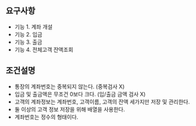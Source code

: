 ## 요구사항

- 기능 1. 계좌 개설
- 기능 2. 입금
- 기능 3. 출금
- 기능 4. 전체고객 잔액조회

## 조건설명

- 통장의 계좌번호는 중복되지 않는다. (중복검사 X)
- 입금 및 출금액은 무조건 0보다 크다. (입/출금 금액 검사 X)
- 고객의 계좌정보는 계좌번호, 고객이름, 고객의 잔액 세가지만 저장 및 관리한다.
- 둘 이상의 고객 정보 저장을 위해 배열을 사용한다.
- 계좌번호는 정수의 형태이다.

